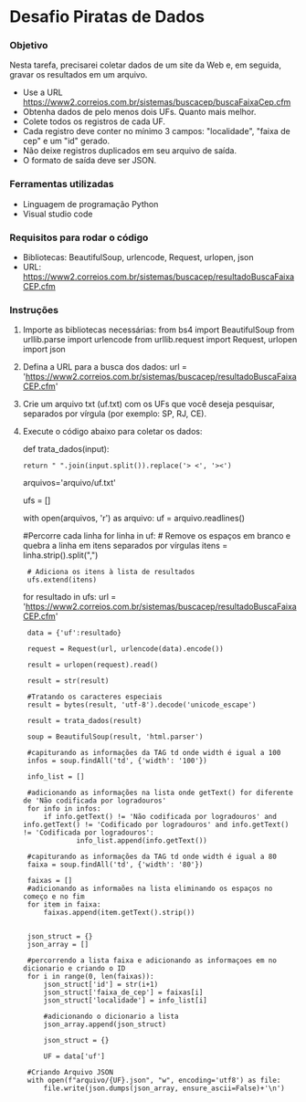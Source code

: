 # Desafio Piratas de Dados

### Objetivo
Nesta tarefa, precisarei coletar dados de um site da Web e, em seguida, gravar os resultados em um arquivo.

- Use a URL https://www2.correios.com.br/sistemas/buscacep/buscaFaixaCep.cfm
- Obtenha dados de pelo menos dois UFs. Quanto mais melhor.
- Colete todos os registros de cada UF.
- Cada registro deve conter no mínimo 3 campos: "localidade", "faixa de cep" e um "id" gerado.
- Não deixe registros duplicados em seu arquivo de saída.
- O formato de saída deve ser JSON.

### Ferramentas utilizadas
- Linguagem de programação Python
- Visual studio code

### Requisitos para rodar o código
- Bibliotecas: BeautifulSoup, urlencode, Request, urlopen, json
- URL: https://www2.correios.com.br/sistemas/buscacep/resultadoBuscaFaixaCEP.cfm

### Instruções
1. Importe as bibliotecas necessárias:
from bs4 import BeautifulSoup
from urllib.parse import urlencode
from urllib.request import Request, urlopen
import json


2. Defina a URL para a busca dos dados:
url = 'https://www2.correios.com.br/sistemas/buscacep/resultadoBuscaFaixaCEP.cfm'

3. Crie um arquivo txt (uf.txt) com os UFs que você deseja pesquisar, separados por vírgula (por exemplo: SP, RJ, CE).

4. Execute o código abaixo para coletar os dados:

     def trata_dados(input):

       return " ".join(input.split()).replace('> <', '><')

     arquivos='arquivo/uf.txt'

     ufs = []

     with open(arquivos, 'r') as arquivo:
        uf = arquivo.readlines()

    #Percorre cada linha
     for linha in uf:
        # Remove os espaços em branco e quebra a linha em itens separados por vírgulas
        itens = linha.strip().split(",")
        
        # Adiciona os itens à lista de resultados
        ufs.extend(itens)

     for resultado in ufs:
        url = 'https://www2.correios.com.br/sistemas/buscacep/resultadoBuscaFaixaCEP.cfm'
    
        data = {'uf':resultado}
    
        request = Request(url, urlencode(data).encode())
    
        result = urlopen(request).read()
    
        result = str(result)
        
        #Tratando os caracteres especiais
        result = bytes(result, 'utf-8').decode('unicode_escape')
        
        result = trata_dados(result)
        
        soup = BeautifulSoup(result, 'html.parser')
            
        #capiturando as informações da TAG td onde width é igual a 100
        infos = soup.findAll('td', {'width': '100'})
        
        info_list = []
        
        #adicionando as informações na lista onde getText() for diferente de 'Não codificada por logradouros'
        for info in infos:
            if info.getText() != 'Não codificada por logradouros' and info.getText() != 'Codificado por logradouros' and info.getText() != 'Codificada por logradouros':
                    info_list.append(info.getText())
        
        #capiturando as informações da TAG td onde width é igual a 80
        faixa = soup.findAll('td', {'width': '80'})
        
        faixas = []
        #adicionando as informaões na lista eliminando os espaços no começo e no fim 
        for item in faixa:
            faixas.append(item.getText().strip())
        
        
        json_struct = {}
        json_array = []
        
        #percorrendo a lista faixa e adicionando as informaçoes em no dicionario e criando o ID 
        for i in range(0, len(faixas)):
            json_struct['id'] = str(i+1)
            json_struct['faixa_de_cep'] = faixas[i]
            json_struct['localidade'] = info_list[i]
        
            #adicionando o dicionario a lista
            json_array.append(json_struct)
        
            json_struct = {}
        
            UF = data['uf']
    
        #Criando Arquivo JSON
        with open(f"arquivo/{UF}.json", "w", encoding='utf8') as file:
            file.write(json.dumps(json_array, ensure_ascii=False)+'\n')


